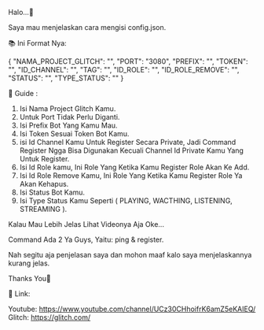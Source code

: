 Halo...👋

Saya mau menjelaskan cara mengisi config.json.

📚 Ini Format Nya: 

{
    "NAMA_PROJECT_GLITCH": "",
    "PORT": "3080",
    "PREFIX": "",
    "TOKEN": "",
    "ID_CHANNEL": "",
    "TAG": "",
    "ID_ROLE": "",
    "ID_ROLE_REMOVE": "",
    "STATUS": "",
    "TYPE_STATUS": "" 
}

📗 Guide : 

1. Isi Nama Project Glitch Kamu.
2. Untuk Port Tidak Perlu Diganti.
3. Isi Prefix Bot Yang Kamu Mau.
4. Isi Token Sesuai Token Bot Kamu.
5. isi Id Channel Kamu Untuk Register Secara Private, Jadi Command Register Ngga Bisa Digunakan Kecuali Channel Id Private Kamu Yang Untuk Register.
6. Isi Id Role kamu, Ini Role Yang Ketika Kamu Register Role Akan Ke Add.
7. Isi Id Role Remove Kamu, Ini Role Yang Ketika Kamu Register Role Ya Akan Kehapus.
8. Isi Status Bot Kamu.
9. Isi Type Status Kamu Seperti ( PLAYING, WACTHING, LISTENING, STREAMING ).

Kalau Mau Lebih Jelas Lihat Videonya Aja Oke...

Command Ada 2 Ya Guys, Yaitu: ping & register.

Nah segitu aja penjelasan saya dan mohon maaf kalo saya menjelaskannya kurang jelas.

Thanks You🙏

🔗 Link:

Youtube: https://www.youtube.com/channel/UCz30CHhoifrK6amZ5eKAIEQ/ 
Glitch: https://glitch.com/